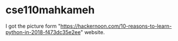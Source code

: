 # cse110mahkameh



I got the picture form "https://hackernoon.com/10-reasons-to-learn-python-in-2018-f473dc35e2ee" website.
